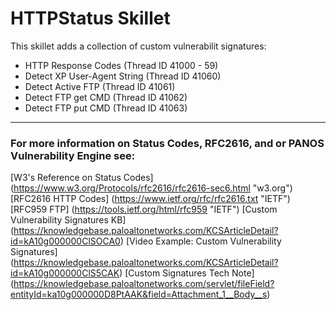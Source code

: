 # HTTPStatus Skillet

This skillet adds a collection of custom vulnerabilit signatures:
* HTTP Response Codes (Thread ID 41000 - 59)
* Detect XP User-Agent String (Thread ID 41060)
* Detect Active FTP (Thread ID 41061)
* Detect FTP get CMD (Thread ID 41062)
* Detect FTP put CMD (Thread ID 41063)

---

### For more information on Status Codes, RFC2616, and or PANOS Vulnerability Engine see:

[W3's Reference on Status Codes] (https://www.w3.org/Protocols/rfc2616/rfc2616-sec6.html "w3.org")
[RFC2616 HTTP Codes] (https://www.ietf.org/rfc/rfc2616.txt "IETF")
[RFC959 FTP] (https://tools.ietf.org/html/rfc959 "IETF")
[Custom Vulnerability Signatures KB] (https://knowledgebase.paloaltonetworks.com/KCSArticleDetail?id=kA10g000000ClSOCA0)
[Video Example: Custom Vulnerability Signatures] (https://knowledgebase.paloaltonetworks.com/KCSArticleDetail?id=kA10g000000ClS5CAK)
[Custom Signatures Tech Note] (https://knowledgebase.paloaltonetworks.com/servlet/fileField?entityId=ka10g000000D8PtAAK&field=Attachment_1__Body__s)



